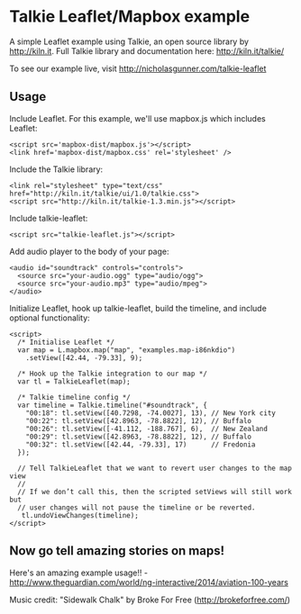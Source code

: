 Talkie Leaflet/Mapbox example
===========

A simple Leaflet example using Talkie, an open source library by http://kiln.it. Full Talkie library and documentation here: http://kiln.it/talkie/

To see our example live, visit http://nicholasgunner.com/talkie-leaflet

## Usage

Include Leaflet. For this example, we'll use mapbox.js which includes Leaflet:

	<script src='mapbox-dist/mapbox.js'></script>
	<link href='mapbox-dist/mapbox.css' rel='stylesheet' />

Include the Talkie library:

	<link rel="stylesheet" type="text/css" href="http://kiln.it/talkie/ui/1.0/talkie.css">
	<script src="http://kiln.it/talkie-1.3.min.js"></script>

Include talkie-leaflet:

	<script src="talkie-leaflet.js"></script>
	
Add audio player to the body of your page:

    <audio id="soundtrack" controls="controls">
      <source src="your-audio.ogg" type="audio/ogg">
      <source src="your-audio.mp3" type="audio/mpeg">
    </audio>

Initialize Leaflet, hook up talkie-leaflet, build the timeline, and include optional functionality:

    <script>
      /* Initialise Leaflet */
      var map = L.mapbox.map("map", "examples.map-i86nkdio")
        .setView([42.44, -79.33], 9);

      /* Hook up the Talkie integration to our map */
      var tl = TalkieLeaflet(map);

      /* Talkie timeline config */
      var timeline = Talkie.timeline("#soundtrack", {
        "00:18": tl.setView([40.7298, -74.0027], 13), // New York city
        "00:22": tl.setView([42.8963, -78.8822], 12), // Buffalo
        "00:26": tl.setView([-41.112, -188.767], 6),  // New Zealand
        "00:29": tl.setView([42.8963, -78.8822], 12), // Buffalo
        "00:32": tl.setView([42.44, -79.33], 17)      // Fredonia
      });

      // Tell TalkieLeaflet that we want to revert user changes to the map view
      //
      // If we don’t call this, then the scripted setViews will still work but
      // user changes will not pause the timeline or be reverted.
       tl.undoViewChanges(timeline);
    </script>

## Now go tell amazing stories on maps!

Here's an amazing example usage!! - http://www.theguardian.com/world/ng-interactive/2014/aviation-100-years

Music credit: "Sidewalk Chalk" by Broke For Free (http://brokeforfree.com/)
